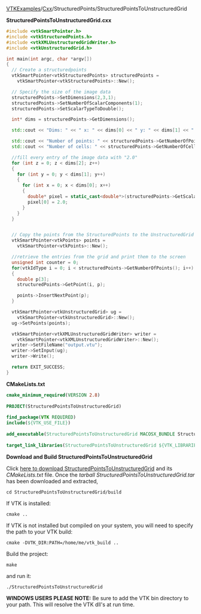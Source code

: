 [VTKExamples](/home/)/[Cxx](/Cxx)/StructuredPoints/StructuredPointsToUnstructuredGrid

**StructuredPointsToUnstructuredGrid.cxx**
```c++
#include <vtkSmartPointer.h>
#include <vtkStructuredPoints.h>
#include <vtkXMLUnstructuredGridWriter.h>
#include <vtkUnstructuredGrid.h>

int main(int argc, char *argv[])
{
  // Create a structuredpoints
  vtkSmartPointer<vtkStructuredPoints> structuredPoints =
    vtkSmartPointer<vtkStructuredPoints>::New();

  // Specify the size of the image data
  structuredPoints->SetDimensions(2,3,1);
  structuredPoints->SetNumberOfScalarComponents(1);
  structuredPoints->SetScalarTypeToDouble();

  int* dims = structuredPoints->GetDimensions();

  std::cout << "Dims: " << " x: " << dims[0] << " y: " << dims[1] << " z: " << dims[2] << std::endl;

  std::cout << "Number of points: " << structuredPoints->GetNumberOfPoints() << std::endl;
  std::cout << "Number of cells: " << structuredPoints->GetNumberOfCells() << std::endl;

  //fill every entry of the image data with "2.0"
  for (int z = 0; z < dims[2]; z++)
  {
    for (int y = 0; y < dims[1]; y++)
    {
      for (int x = 0; x < dims[0]; x++)
      {
        double* pixel = static_cast<double*>(structuredPoints->GetScalarPointer(x,y,z));
        pixel[0] = 2.0;
      }
    }
  }


  // Copy the points from the StructuredPoints to the UnstructuredGrid
  vtkSmartPointer<vtkPoints> points =
    vtkSmartPointer<vtkPoints>::New();

  //retrieve the entries from the grid and print them to the screen
  unsigned int counter = 0;
  for(vtkIdType i = 0; i < structuredPoints->GetNumberOfPoints(); i++)
  {
    double p[3];
    structuredPoints->GetPoint(i, p);

    points->InsertNextPoint(p);
  }

  vtkSmartPointer<vtkUnstructuredGrid> ug =
    vtkSmartPointer<vtkUnstructuredGrid>::New();
  ug->SetPoints(points);

  vtkSmartPointer<vtkXMLUnstructuredGridWriter> writer =
    vtkSmartPointer<vtkXMLUnstructuredGridWriter>::New();
  writer->SetFileName("output.vtu");
  writer->SetInput(ug);
  writer->Write();

  return EXIT_SUCCESS;
}
```
**CMakeLists.txt**
```cmake
cmake_minimum_required(VERSION 2.8)
 
PROJECT(StructuredPointsToUnstructuredGrid)
 
find_package(VTK REQUIRED)
include(${VTK_USE_FILE})
 
add_executable(StructuredPointsToUnstructuredGrid MACOSX_BUNDLE StructuredPointsToUnstructuredGrid.cxx)
 
target_link_libraries(StructuredPointsToUnstructuredGrid ${VTK_LIBRARIES})
```

**Download and Build StructuredPointsToUnstructuredGrid**

Click [here to download StructuredPointsToUnstructuredGrid](https://github.com/lorensen/VTKWikiExamplesTarballs/raw/master/StructuredPointsToUnstructuredGrid.tar) and its *CMakeLists.txt* file.
Once the *tarball StructuredPointsToUnstructuredGrid.tar* has been downloaded and extracted,
```
cd StructuredPointsToUnstructuredGrid/build 
```
If VTK is installed:
```
cmake ..
```
If VTK is not installed but compiled on your system, you will need to specify the path to your VTK build:
```
cmake -DVTK_DIR:PATH=/home/me/vtk_build ..
```
Build the project:
```
make
```
and run it:
```
./StructuredPointsToUnstructuredGrid
```
**WINDOWS USERS PLEASE NOTE:** Be sure to add the VTK bin directory to your path. This will resolve the VTK dll's at run time.

